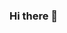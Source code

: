 ### Hi there 👋

<!--
**fourgold/fourgold** is a ✨ _special_ ✨ repository because its `README.md` (this file) appears on your GitHub profile.
<img align="right" src="https://github-readme-stats.vercel.app/api?username=fourgold&show_icons=true&icon_color=CE1D2D&text_color=718096&bg_color=ffffff&hide_title=true" />

Here are some ideas to get you started:

- 🔭 I’m currently working on ECUST
- 🌱 I’m currently learning Apache Flink
- 👯 I’m looking to collaborate on ...
- 🤔 I’m looking for help with ...
- 💬 Ask me about Flink
- 📫 How to reach me: wechat 799392914 early
- 😄 Pronouns: Master
- ⚡ Fun fact: ...
-->
